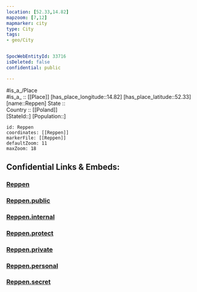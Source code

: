 ```yaml
---
location: [52.33,14.82] 
mapzoom: [7,12] 
mapmarker: city 
type: City
tags:
- geo/City


SpocWebEntityId: 33716
isDeleted: false
confidential: public

---
```

#is_a_/Place  
#is_a_ :: [[Place]] 
[has_place_longitude::14.82] 
[has_place_latitude::52.33] 
[name::Reppen] 
State ::  
Country :: [[Poland]]  
[StateId::] 
[Population::] 



```leaflet
id: Reppen
coordinates: [[Reppen]] 
markerFile: [[Reppen]] 
defaultZoom: 11 
maxZoom: 18
```


## Confidential Links & Embeds: 

### [Reppen](/_Standards/Earth/Continent/Europe/Europe~East/Poland/Provinces~Poland/Lubusz/City/Reppen.md) 

### [Reppen.public](/_public/Earth/Continent/Europe/Europe~East/Poland/Provinces~Poland/Lubusz/City/Reppen.public.md) 

### [Reppen.internal](/_internal/Earth/Continent/Europe/Europe~East/Poland/Provinces~Poland/Lubusz/City/Reppen.internal.md) 

### [Reppen.protect](/_protect/Earth/Continent/Europe/Europe~East/Poland/Provinces~Poland/Lubusz/City/Reppen.protect.md) 

### [Reppen.private](/_private/Earth/Continent/Europe/Europe~East/Poland/Provinces~Poland/Lubusz/City/Reppen.private.md) 

### [Reppen.personal](/_personal/Earth/Continent/Europe/Europe~East/Poland/Provinces~Poland/Lubusz/City/Reppen.personal.md) 

### [Reppen.secret](/_secret/Earth/Continent/Europe/Europe~East/Poland/Provinces~Poland/Lubusz/City/Reppen.secret.md)

